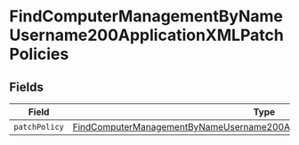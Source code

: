 # FindComputerManagementByNameUsername200ApplicationXMLPatchPolicies


## Fields

| Field                                                                                                                                                                                     | Type                                                                                                                                                                                      | Required                                                                                                                                                                                  | Description                                                                                                                                                                               |
| ----------------------------------------------------------------------------------------------------------------------------------------------------------------------------------------- | ----------------------------------------------------------------------------------------------------------------------------------------------------------------------------------------- | ----------------------------------------------------------------------------------------------------------------------------------------------------------------------------------------- | ----------------------------------------------------------------------------------------------------------------------------------------------------------------------------------------- |
| `patchPolicy`                                                                                                                                                                             | [FindComputerManagementByNameUsername200ApplicationXMLPatchPoliciesPatchPolicy](../../models/operations/findcomputermanagementbynameusername200applicationxmlpatchpoliciespatchpolicy.md) | :heavy_minus_sign:                                                                                                                                                                        | N/A                                                                                                                                                                                       |
